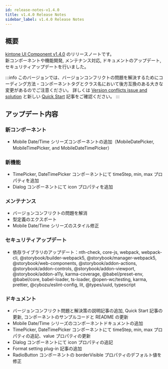 ```yaml
---
id: release-notes-v1.4.0
title: v1.4.0 Release Notes
sidebar_label: v1.4.0 Release Notes
---
```


## 概要

[kintone UI Component v1.4.0](https://github.com/kintone-labs/kintone-ui-component/releases/tag/v1.4.0) のリリースノートです。<br/>
新コンポーネントや機能開発, メンテナンス対応, ドキュメントのアップデート, セキュリティアップデートを行いました。

:::info
このバージョンでは、バージョンコンフリクトの問題を解決するためにコーディング方法・コンポーネントタグとクラス名において後方互換のある大きな変更があるのでご注意ください。
詳しくは [Version conflicts issue and solution](../guides/version-conflicts-issue-solution) と新しい [Quick Start](../getting-started/quick-start) 記事をご確認ください。
:::

## アップデート内容
### 新コンポーネント
- Mobile Date/Time シリーズコンポーネントの追加（MobileDatePicker, MobileTimePicker, and MobileDateTimePicker）
### 新機能
- TimePicker, DateTimePicker コンポーネントにて timeStep, min, max プロパティを追加
- Dialog コンポーネントにて icon プロパティを追加
### メンテナンス
- バージョンコンフリクトの問題を解消
- 型定義のエクスポート
- Mobile Date/Time シリーズのスタイル修正
### セキュリティアップデート
- 依存ライブラリのアップデート：nth-check, core-js, webpack, webpack-cli, @storybook/builder-webpack5, @storybook/manager-webpack5, @storybook/web-components, @storybook/addon-actions, @storybook/addon-controls, @storybook/addon-viewport, @storybook/addon-a11y, karma-coverage, @babel/preset-env, @babel/core, babel-loader, ts-loader, @open-wc/testing, karma, prettier, @cybozu/eslint-config, lit, @types/uuid, typescript

### ドキュメント
- バージョンコンフリクト問題と解決策の説明記事の追加, Quick Start 記事の更新, コンポーネントのサンプルコードと README の更新
- Mobile Date/Time シリーズのコンポーネントドキュメントの追加
- TimePicker, DateTimePicker コンポーネントにて timeStep, min, max プロパティの追記、value プロパティの更新
- Dialog コンポーネントにて icon プロパティの追記
- Format setting plug-in 記事の追加
- RadioButton コンポーネントの borderVisible プロパティのデフォルト値を修正